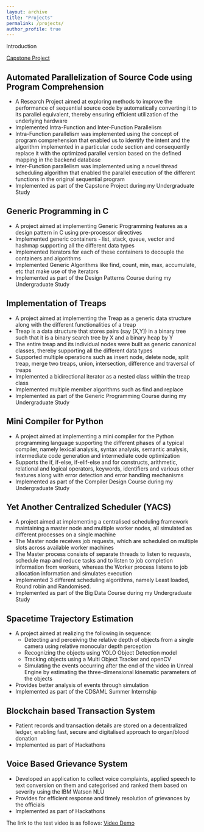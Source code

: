 ```yaml
---
layout: archive
title: "Projects"
permalink: /projects/
author_profile: true
---
```


Introduction

<a href="/projects/Capstone_project"> Capstone Project </a>

<!---!
{% for post in site.projects reversed %}
  {% include archive-single.html %}
{% endfor %}
---> 

## Automated Parallelization of Source Code using Program Comprehension
  * A Research Project aimed at exploring methods to improve the performance of sequential source code by automatically converting it to its parallel equivalent, thereby ensuring efficient utilization of the underlying hardware
  * Implemented Intra-Function and Inter-Function Parallelism
  * Intra-Function parallelism was implemented using the concept of program comprehension that enabled us to identify the intent and the algorithm implemented in a particular code section and consequently replace it with the optimized parallel version based on the defined mapping in the backend database
  * Inter-Function parallelism was implemented using a novel thread scheduling algorithm that enabled the parallel execution of the different functions in the original sequential program
  * Implemented as part of the Capstone Project during my Undergraduate Study

## Generic Programming in C
  * A project aimed at implementing Generic Programming features as a design pattern in C using pre-processor directives
  * Implemented generic containers - list, stack, queue, vector and hashmap supporting all the different data types
  * Implemented Iterators for each of these containers to decouple the containers and algorithms
  * Implemented Generic Algorithms like find, count, min, max, accumulate, etc that make use of the iterators
  * Implemented as part of the Design Patterns Course during my Undergraduate Study

## Implementation of Treaps
  * A project aimed at implementing the Treap as a generic data structure along with the different functionalities of a treap
  * Treap is a data structure that stores pairs (say [X,Y]) in a binary tree such that it is a binary search tree by X and a binary heap by Y
  * The entire treap and its individual nodes were built as generic canonical classes, thereby supporting all the different data types
  * Supported multiple operations such as insert node, delete node, split treap, merge two treaps, union, intersection, difference and traversal of treaps
  * Implemented a bidirectional iterator as a nested class within the treap class
  * Implemented multiple member algorithms such as find and replace
  * Implemented as part of the Generic Programming Course during my Undergraduate Study

## Mini Compiler for Python
  * A project aimed at implementing a mini compiler for the Python programming language supporting the different phases of a typical compiler, namely lexical analysis, syntax analysis, semantic analysis, intermediate code generation and intermediate code optimization
  * Supports the if, if-else, if-elif-else and for constructs, arithmetic, relational and logical operators, keywords, identifiers and various other features along with error detection and error handling mechanisms
  * Implemented as part of the Compiler Design Course during my Undergraduate Study

## Yet Another Centralized Scheduler (YACS)
  * A project aimed at implementing a centralised scheduling framework maintaining a master node and multiple worker nodes, all simulated as different processes on a single machine
  * The Master node receives job requests, which are scheduled on multiple slots across available worker machines
  * The Master process consists of separate threads to listen to requests, schedule map and reduce tasks and to listen to job completion information from workers, whereas the Worker process listens to job allocation information and simulates execution
  * Implemented 3 different scheduling algorithms, namely Least loaded, Round robin and Randomised.
  * Implemented as part of the Big Data Course during my Undergraduate Study

## Spacetime Trajectory Estimation
  * A project aimed at realizing the following in sequence:
    * Detecting and perceiving the relative depth of objects from a single camera using relative monocular depth perception
    * Recognizing the objects using YOLO Object Detection model
    * Tracking objects using a Multi Object Tracker and openCV
    * Simulating the events occurring after the end of the video in Unreal Engine by estimating the three-dimensional kinematic parameters of the objects
  * Provides better analysis of events through simulation
  * Implemented as part of the CDSAML Summer Internship

## Blockchain based Transaction System
  * Patient records and transaction details are stored on a decentralized ledger, enabling fast, secure and digitalised approach to organ/blood donation
  * Implemented as part of Hackathons

## Voice Based Grievance System
  * Developed an application to collect voice complaints, applied speech to text conversion on them and categorised and ranked them based on severity using the IBM Watson NLU
  * Provides for efficient response and timely resolution of grievances by the officials
  * Implemented as part of Hackathons


The link to the test video is as follows: 
<a href="/experience/#test_video_demo" target="_top">Video Demo</a>
